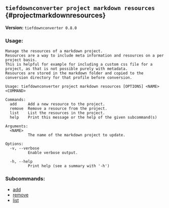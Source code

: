 ## `tiefdownconverter project markdown resources` {#projectmarkdownresources}

**Version:** `tiefdownconverter 0.8.0`

### Usage:
```
Manage the resources of a markdown project.
Resources are a way to include meta information and resources on a per project basis.
This is helpful for example for including a custom css file for a project, as that is not possible purely with metadata.
Resources are stored in the markdown folder and copied to the conversion directory for that profile before conversion.

Usage: tiefdownconverter project markdown resources [OPTIONS] <NAME> <COMMAND>

Commands:
  add     Add a new resource to the project.
  remove  Remove a resource from the project.
  list    List the resources in the project.
  help    Print this message or the help of the given subcommand(s)

Arguments:
  <NAME>
          The name of the markdown project to update.

Options:
  -v, --verbose
          Enable verbose output.

  -h, --help
          Print help (see a summary with '-h')
```

### Subcommands:
- [add](#projectmarkdownresourcesadd)
- [remove](#projectmarkdownresourcesremove)
- [list](#projectmarkdownresourceslist)

